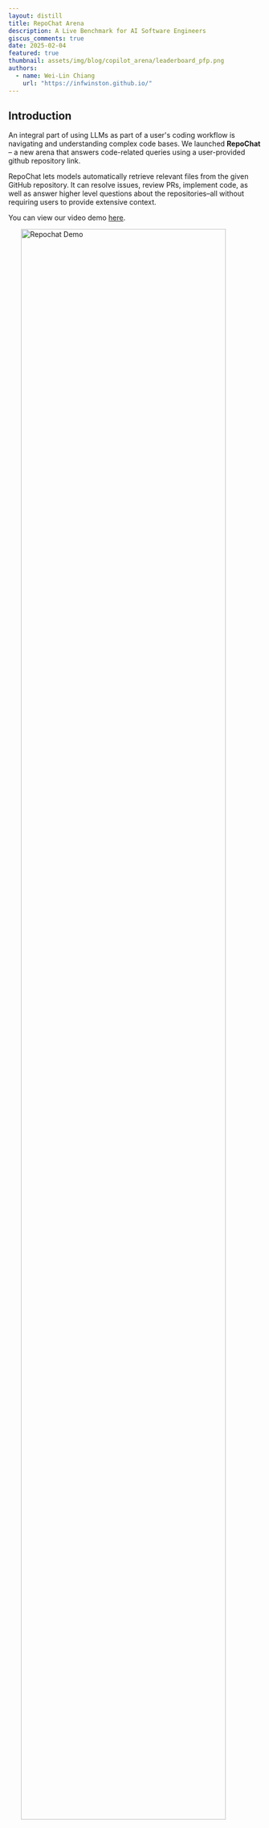 ```yaml
---
layout: distill
title: RepoChat Arena
description: A Live Benchmark for AI Software Engineers
giscus_comments: true
date: 2025-02-04
featured: true
thumbnail: assets/img/blog/copilot_arena/leaderboard_pfp.png
authors:
  - name: Wei-Lin Chiang
    url: "https://infwinston.github.io/"
---
```


## Introduction

An integral part of using LLMs as part of a user's coding workflow is navigating and understanding complex code bases. We launched **RepoChat** – a new arena that answers code-related queries using a user-provided github repository link. 

RepoChat lets models automatically retrieve relevant files from the given GitHub repository. It can resolve issues, review PRs, implement code, as well as answer higher level questions about the repositories–all without requiring users to provide extensive context. 

You can view our video demo [here](https://x.com/lmarena_ai/status/1861869943505182862). 

<img src="/assets/img/blog/repochat_arena/RepoChat.png" alt="Repochat Demo" style="display:block; margin-top: auto; margin-left: auto; margin-right: auto; margin-bottom: auto; width: 90%">
<p style="color:gray; text-align: center;">Figure 1. A simplified graphical representation of the RepoChat pipeline.</p>

So far, RepoChat has collected around **20k battles** and over **4k votes**. All statistics calculated in this blog uses conversations and votes collected between **November 30, 2024** to **Feburary 03, 2025** inclusive.

<div style="margin-left: auto; margin-right: auto; width: fit-content;">
<table style="width:100%; border-collapse: collapse; border: 1px solid lightgray; background-color: white;">
  <thead style="background-color: #cbe8f1; font-weight: bold; border-bottom: 1px solid lightgray;">
    <tr>
      <th style="padding: 8px; border: 1px solid lightgray;">Metric</th>
      <th style="padding: 8px; border: 1px solid lightgray;">Value</th>
    </tr>
  </thead>
  <tbody>
    <tr style="background-color: white;">
      <td style="padding: 8px; border: 1px solid lightgray;font-weight:500"># of conversations</td>
      <td style="padding: 8px; border: 1px solid lightgray; text-align: right;font-weight: 500">11,447</td>
    </tr>
    <tr style="background-color: #f9f9f9;">
      <td style="padding: 8px; border: 1px solid lightgray;font-weight: 500"># of votes</td>
      <td style="padding: 8px; border: 1px solid lightgray; text-align: right;font-weight: 500">4,308</td>
    </tr>
    <tr style="background-color: white;">
      <td style="padding: 8px; border: 1px solid lightgray;font-weight: 500"># of unique GitHub links (in convos)</td>
      <td style="padding: 8px; border: 1px solid lightgray; text-align: right;font-weight: 500">4,513</td>
    </tr>
    <tr style="background-color: #f9f9f9;">
      <td style="padding: 8px; border: 1px solid lightgray;font-weight: 500"># of unique GitHub links (in votes)</td>
      <td style="padding: 8px; border: 1px solid lightgray; text-align: right;font-weight: 500">2,179</td>
    </tr>
  </tbody>
</table>
</div>
<p style="color:gray; text-align: center;">Table 1.  Number of conversations, votes, and unique GitHub links logged from 11/30/2024 - 02/03/2025.</p>

In this blog we will cover:
- [**Initial Results**](#initial-leaderboards): our preliminary results for the RepoChat leaderboards
- [**How do people use RepoChat**](#how-do-people-use-repochat): an analysis of the distribution of github links and user queries' category, length, language, etc.  
- [**How does it work**](#how-does-it-work): a more technical and detailed explanation of the RepoChat pipeline and implementation
- [**Further Analysis and Results**](#further-analysis-and-results): retriever and style controlled leaderboards, and other analysis of model rankings. 

## Initial Leaderboards
Since there are two separate components (retriever and responder), we produce two separate leaderboards. Jump to [here](#leaderboard-calculation) for details about how the leaderboards are calculated, and [here](#style-control) for more leaderboards. 

<div style="margin-left: auto; margin-right: auto; width: fit-content;">
<table style="width:100%; border-collapse: collapse; border: 1px solid lightgray; background-color: white;">
  <thead style="background-color: #cbe8f1; font-weight: bold; border-bottom: 1px solid lightgray;">
    <tr>
      <th style="padding: 8px; border: 1px solid lightgray;">model</th>
      <th style="padding: 8px; border: 1px solid lightgray;">rating (rounded)</th>
      <th style="padding: 8px; border: 1px solid lightgray;">confidence interval</th>
      <th style="padding: 8px; border: 1px solid lightgray;">num votes</th>
    </tr>
  </thead>
  <tbody>
    <tr style="background-color: white;">
      <td style="padding: 8px; border: 1px solid lightgray; font-weight: 500;">GPT 4o (20241120)</td>
      <td style="padding: 8px; text-align: left; border: 1px solid lightgray; font-weight: 500;">1091.98</td>
      <td style="padding: 8px; border: 1px solid lightgray; font-weight: 500;">+11.09 | -12.33</td>
      <td style="padding: 8px; text-align: left; border: 1px solid lightgray; font-weight: 500;">1792</td>
    </tr>
    <tr style="background-color: #f9f9f9;">
      <td style="padding: 8px; border: 1px solid lightgray; font-weight: 500;">DeepSeek V3</td>
      <td style="padding: 8px; text-align: left; border: 1px solid lightgray; font-weight: 500;">1024.93</td>
      <td style="padding: 8px; border: 1px solid lightgray; font-weight: 500;">+21.48 | -16.81</td>
      <td style="padding: 8px; text-align: left; border: 1px solid lightgray; font-weight: 500;">449</td>
    </tr>
    <tr style="background-color: white;">
      <td style="padding: 8px; border: 1px solid lightgray; font-weight: 500;">Gemini 2.0 Flash Exp</td>
      <td style="padding: 8px; text-align: left; border: 1px solid lightgray; font-weight: 500;">1009.24</td>
      <td style="padding: 8px; border: 1px solid lightgray; font-weight: 500;">+13.75 | -14.25</td>
      <td style="padding: 8px; text-align: left; border: 1px solid lightgray; font-weight: 500;">1289</td>
    </tr>
    <tr style="background-color: #f9f9f9;">
      <td style="padding: 8px; border: 1px solid lightgray; font-weight: 500;">Claude 3.5 Sonnet (20241022)</td>
      <td style="padding: 8px; text-align: left; border: 1px solid lightgray; font-weight: 500;">1004.40</td>
      <td style="padding: 8px; border: 1px solid lightgray; font-weight: 500;">+13.54 | -11.1</td>
      <td style="padding: 8px; text-align: left; border: 1px solid lightgray; font-weight: 500;">1903</td>
    </tr>
    <tr style="background-color: white;">
      <td style="padding: 8px; border: 1px solid lightgray; font-weight: 500;">GPT 4o mini (20240718)</td>
      <td style="padding: 8px; text-align: left; border: 1px solid lightgray; font-weight: 500;">979.31</td>
      <td style="padding: 8px; border: 1px solid lightgray; font-weight: 500;">+28.01 | -39.06</td>
      <td style="padding: 8px; text-align: left; border: 1px solid lightgray; font-weight: 500;">338</td>
    </tr>
    <tr style="background-color: #f9f9f9;">
      <td style="padding: 8px; border: 1px solid lightgray; font-weight: 500;">Gemini 1.5 Pro</td>
      <td style="padding: 8px; text-align: left; border: 1px solid lightgray; font-weight: 500;">973.76</td>
      <td style="padding: 8px; border: 1px solid lightgray; font-weight: 500;">+16.99 | -15.68</td>
      <td style="padding: 8px; text-align: left; border: 1px solid lightgray; font-weight: 500;">978</td>
    </tr>
    <tr style="background-color: white;">
      <td style="padding: 8px; border: 1px solid lightgray; font-weight: 500;">LLaMA 3.1 405B Instruct FP8</td>
      <td style="padding: 8px; text-align: left; border: 1px solid lightgray; font-weight: 500;">916.34</td>
      <td style="padding: 8px; border: 1px solid lightgray; font-weight: 500;">+19.61 | -18.16</td>
      <td style="padding: 8px; text-align: left; border: 1px solid lightgray; font-weight: 500;">925</td>
    </tr>
  </tbody>
</table>
</div>

<p style="color:gray; text-align: center;">Table 2. Arena ratings of seven popular models based on over 4K votes collected between November 30, 2024 to Feburary 03, 2025. This ranks the models for generating model response</p>

<div style="margin-left: auto; margin-right: auto; width: fit-content;">
<table style="width:100%; border-collapse: collapse; border: 1px solid lightgray; background-color: white;">
  <thead style="background-color: #cbe8f1; font-weight: bold; border-bottom: 1px solid lightgray;">
    <tr>
      <th style="padding: 8px; border: 1px solid lightgray;">model</th>
      <th style="padding: 8px; border: 1px solid lightgray;">rating (rounded)</th>
      <th style="padding: 8px; border: 1px solid lightgray;">confidence interval</th>
    </tr>
  </thead>
  <tbody>
    <tr style="background-color: white;">
      <td style="padding: 8px; border: 1px solid lightgray; font-weight: 500;">Gemini 1.5 Flash 002</td>
      <td style="padding: 8px; text-align: left; border: 1px solid lightgray; font-weight: 500;">1008.25</td>
      <td style="padding: 8px; border: 1px solid lightgray; font-weight: 500;">+14.51 | -14.11</td>
    </tr>
    <tr style="background-color: #f9f9f9;">
      <td style="padding: 8px; border: 1px solid lightgray; font-weight: 500;">GPT 4o mini (20240718)</td>
      <td style="padding: 8px; text-align: left; border: 1px solid lightgray; font-weight: 500;">991.75</td>
      <td style="padding: 8px; border: 1px solid lightgray; font-weight: 500;">+14.11 | -14.51</td>
    </tr>
  </tbody>
</table>
</div>

<p style="color:gray; text-align: center;">Table 3. Arena ratings of the two retrievers based on 4K votes collected between November 30, 2024 to Feburary 03, 2025. This ranks the models for retrieving relevant files.</p>

## How do people use RepoChat?
**What types of Github links do users input?** RepoChat features a wide range of GitHub links, including repositories, issues, pull requests, and others. We find that the vast majority (almost 80%) of user input links are repository links, followed by issues and branches. 
<img src="/assets/img/blog/repochat_arena/PIC_pie_chart.png" alt="GitHub Link Categories" style="display:block; margin-top: auto; margin-left: auto; margin-right: auto; margin-bottom: auto; width: 90%">
<p style="color:gray; text-align: center;">Figure 2. Breakdown of the GitHub link categories in RepoChat by percentage.</p>

**What programming languages do people ask about?** The following statistic is calculated based on the file extensions of the relevant files. This serves as an indicator of the programming languages users are most frequently inquiring about/coding in. The abundance of markdown files is primarily due to README files, which are often extracted due to containing critical descriptions and instructions for the repository.
<img src="/assets/img/blog/repochat_arena/PIC_file_type.png" alt="Programming Language Breakdown" style="display:block; margin-top: auto; margin-left: auto; margin-right: auto; margin-bottom: auto; width: 90%">
<p style="color:gray; text-align: center;">Figure 3. Breakdown of retrieved file types by percentage.</p>

**What natural languages do the user queries contain?** Most of our votes contain user queries in English, followed by Russian and Chinese. 
<img src="/assets/img/blog/repochat_arena/PIC_natural_language.png" alt="Natural Language Breakdown" style="display:block; margin-top: auto; margin-left: auto; margin-right: auto; margin-bottom: auto; width: 90%">
<p style="color:gray; text-align: center;">Figure 4. Breakdown of user query’s language by count.</p>

**How long are the user queries?** The user query length varies significantly, ranging from a minimum of 1 token to a maximum of 1,406,325 tokens, with a median of 19 tokens. Short-length queries mostly consist of prose requesting implementations or instructions, whereas longer queries often include extensive code blocks. 
<img src="/assets/img/blog/repochat_arena/PIC_query_len.png" alt="Query Length Distribution" style="display:block; margin-top: auto; margin-left: auto; margin-right: auto; margin-bottom: auto; width: 90%">
<p style="color:gray; text-align: center;">Figure 5. Distribution of user query length.</p>

**How long are the retrieved file contexts?** The distribution of retrieved file content is more stable, with a median of 9,257, an average of 12,881, and a maximum of 126,329 tokens, with the occasional empty retrieval. 
<img src="/assets/img/blog/repochat_arena/PIC_context_len.png" alt="Retrieved Context Length Distribution" style="display:block; margin-top: auto; margin-left: auto; margin-right: auto; margin-bottom: auto; width: 90%">
<p style="color:gray; text-align: center;">Figure 6. Distribution of retrieved file context length.</p>

**What are the most common user query types?** 

For more examples, please refer to the [appendix](#appendix)
- **High level questions about a repository:**
    - [https://github.com/Mrjoulin/ITMOLabs](https://github.com/Mrjoulin/ITMOLabs)<br>What is this repository about? How I can use it? What main languages and frameworks are used here?
- **Specific how-to questions:**
    - [https://github.com/notfiz/de3u](https://github.com/notfiz/de3u)<br>How do I install this on Linux (Mint 22)? Be thorough.


- **Implementation requests:**
    - [https://github.com/dipu-bd/lightnovel-crawler](https://github.com/dipu-bd/lightnovel-crawler)<br>Write a Python script that fetches the top 10 highest-rated light novels from Anilist and then downloads all of their volumes in .epub format using this.

- **Specific explanation requests:**
    - [https://github.com/hhy-huang/GraphJudger](https://github.com/hhy-huang/GraphJudger)<br>How is the graph knowledge graph in this repository generated?


- **Requests for solving an issue:**
    - [https://github.com/rust-lang/rfcs/issues/1856](https://github.com/rust-lang/rfcs/issues/1856)<br>In 100 words or less, what is the easiest approach to resolving this issue (without giving up)?

- **Requests for reviewing a PR:**
    - [https://github.com/pandas-dev/pandas/pull/56061](https://github.com/pandas-dev/pandas/pull/56061)<br>Explain the optimization.

- **Queries with code snippets, requests for modifying existing code, and debugging:** (click the arrow to expand the full query)

    - [https://github.com/sktime/sktime](https://github.com/sktime/sktime)<br>
      <details>
        <summary>debug the code as a professional would do. The code is for running in jupyter.</summary> 
        <pre style="background-color: #f9f9f9; padding: 8px; border: 1px solid lightgray; font-family: monospace;">
        import pandas as pd
        import numpy as np
        from sktime.forecasting.model_selection import (
            ForecastingOptunaSearchCV,
            ExpandingWindowSplitter,
            temporal_train_test_split
        )
        from sktime.forecasting.base import ForecastingHorizon
        from sktime.performance_metrics.forecasting import MeanAbsolutePercentageError
        from sktime.forecasting.compose import TransformedTargetForecaster
        from sktime.forecasting.statsforecast import (
            StatsForecastMSTL,
            StatsForecastAutoETS,
            StatsForecastAutoARIMA,
            StatsForecastAutoTheta
        )
        from sktime.transformations.series.detrend import Detrender
        from sktime.transformations.series.deseasonalize import Deseasonalizer
        import optuna
        import warnings

        warnings.filterwarnings('ignore')

        # Load your time series data
        # Ensure 'pivot_table' is defined and contains the 'PAN4_PIBPMG4' series
        y = pivot_table['PAN4_PIBPMG4']

        # Split the data into train and test sets
        y_train, y_test = temporal_train_test_split(y, test_size=8)

        # Define the forecasting horizon
        fh = ForecastingHorizon(np.arange(1, 9), is_relative=True)

        # Set up cross-validation with an expanding window splitter
        cv = ExpandingWindowSplitter(fh=fh, initial_window=len(y_train) - 8)

        # Define the parameter space for tuning
        param_distributions = {
            'forecaster__season_length': optuna.distributions.CategoricalDistribution([(4,), (8,)]),
            'forecaster__trend_forecaster': optuna.distributions.CategoricalDistribution([
                StatsForecastAutoETS(model="ZZZ"),
                StatsForecastAutoARIMA(seasonal=True),
                StatsForecastAutoTheta()
            ]),
            'forecaster__stl_kwargs': {
                'robust': optuna.distributions.CategoricalDistribution([True, False]),
                'period': optuna.distributions.IntUniformDistribution(4, 8)
            }
        }

        # Initialize the MSTL forecaster
        mstl_forecaster = StatsForecastMSTL()

        # Create a pipeline with optional transformations
        forecaster = TransformedTargetForecaster(steps=[
            ("detrender", Detrender()),
            ("deseasonalizer", Deseasonalizer()),
            ("mstl_forecaster", mstl_forecaster)
        ])

        # Set up the OptunaSearchCV
        optuna_search = ForecastingOptunaSearchCV(
            forecaster=forecaster,
            cv=cv,
            param_distributions=param_distributions,
            scoring=MeanAbsolutePercentageError(symmetric=True),
            n_trials=100,
            random_state=42
        )

        # Fit the model
        optuna_search.fit(y_train)

        # Predict
        y_pred = optuna_search.predict(fh)

        # Evaluate
        mape = MeanAbsolutePercentageError(symmetric=True)
        final_mape = mape(y_test, y_pred)
        print(f"Final sMAPE: {final_mape:.2f}")

        # Plot results
        import matplotlib.pyplot as plt

        plt.figure(figsize=(15, 7))
        plt.plot(y_train.index, y_train.values, label='Training Data', color='blue')
        plt.plot(y_test.index, y_test.values, label='Test Data', color='green')
        plt.plot(y_pred.index, y_pred.values, label='Predictions', color='red', linestyle='--')
        plt.title('MSTL Forecast Results with Optuna Optimization')
        plt.legend()
        plt.grid(True)
        plt.show()

        # Save the best model
        from joblib import dump
        dump(optuna_search.best_forecaster_, 'best_mstl_model_optuna.joblib')
        print("\nBest model saved as 'best_mstl_model_optuna.joblib'")

        # Print additional optimization results
        print("\nOptimization Results:")
        print("="*50)
        print(f"Number of completed trials: {len(optuna_search.cv_results_)}")
        print(f"Best trial number: {optuna_search.best_index_}")
        print(f"Best sMAPE achieved during optimization: {optuna_search.best_score_:.2f}")

        # Print best parameters
        print("\nBest Parameters Found:")
        print("="*50)
        for param, value in optuna_search.best_params_.items():
            print(f"{param}: {value}")
        </pre>
      </details>
  
## How Does It Work?

Each generated answer is the collaborative effort between two separate LLM models. The **retriever model** extracts the relevant files from the github repository according to the given user input. The extracted file contents are then concatenated together with the user query and used as a prompt for the **responder model**, which then generates the response.
<img src="/assets/img/blog/repochat_arena/PIC_complete_pipeline.png" alt="RepoChat full pipeline" style="display:block; margin-top: auto; margin-left: auto; margin-right: auto; margin-bottom: auto; width: 90%">
<p style="color:gray; text-align: center;">Figure 7. A graphical representation of the full RepoChat retriever->responder pipeline.</p>

### File Retrieval
We select two models as retrievers: `gemini-1.5-flash-002` and `gpt-4o-mini`.
 
When a valid GitHub link is provided, the repository is cloned, and its file structure is extracted and formatted in an indented layout. The retriever model is then prompted to strategically identify files from the file structure that are potentially useful for answering the query. It then outputs these files in decreasing order of relevance and a specified markdown format. 

<details>
<summary>Click to view retriever prompt</summary> 
The following files are found in the repository:<br>
{file structure}<br>
Please provide a list of files that you would like to search for answering the user query. <br>
Enclose the file paths in a list in a markdown code block as shown below:<br>
```<br>
1. [[ filepath_1 ]]\n<br>
2. [[ filepath_2 ]]\n<br>
3. [[ filepath_3 ]]\n<br>
...<br>
```<br>
Think step-by-step and strategically reason about the files you choose to maximize the chances of finding the answer to the query. Only pick the files that are most likely to contain the information you are looking for in decreasing order of relevance. Once you have selected the files, please submit your response in the appropriate format mentioned above (markdown numbered list in a markdown code block). The filepath within [[ and ]] should contain the complete path of the file in the repository.<br>
{query}
</details>


### Model Response Generation
The contents of relevant files are extracted, concatenated with the user query, and provided to the responding LLM as a prompt in a specified format. If the provided link is not a direct repository link but instead links to issues or pull requests, a query context section containing the content of the issue or PR thread is also included.
<details>
<summary>Click to view responder prompt format</summary> 
Here is a list of files in the repository that may help you answer the query:<br>
{pairs of (file_name, file_content)}<br>
___<br><br>
[INSTRUCTION]<br><br>
You are an expert software engineer. Answer the following user query using provided context retrieved from the {repository_name} repository.<br><br>
[QUERT CONTEXT]<br><br>
{issue/PR content}<br><br>
[USER QUERY]<br><br>
{user query}<br><br>
</details>

## Further Analysis and Results

### Style Control

Style (length and Markdown formatting) significantly impacts model ranking. A better formatted or visually appealing answer, though not necessarily better, is more likely to win. The style-controlled leaderboard isolates writing style from content quality. For details on our methodology, refer to [this blog post](https://blog.lmarena.ai/blog/2024/style-control/).
<div style="margin-left: auto; margin-right: auto; width: fit-content;">
<table style="width:100%; border-collapse: collapse; border: 1px solid lightgray; background-color: white;">
  <thead style="background-color: #cbe8f1; font-weight: bold; border-bottom: 1px solid lightgray;">
    <tr>
      <th style="padding: 8px; border: 1px solid lightgray;">model</th>
      <th style="padding: 8px; border: 1px solid lightgray;">rating (rounded)</th>
      <th style="padding: 8px; border: 1px solid lightgray;">confidence interval</th>
    </tr>
  </thead>
  <tbody>
    <tr style="background-color: white;">
      <td style="padding: 8px; border: 1px solid lightgray; font-weight: 500;">GPT 4o (20241120)</td>
      <td style="padding: 8px; text-align: left; border: 1px solid lightgray; font-weight: 500;">1041.62</td>
      <td style="padding: 8px; border: 1px solid lightgray; font-weight: 500;">+32.65 | -23.70</td>
    </tr>
    <tr style="background-color: #f9f9f9;">
      <td style="padding: 8px; border: 1px solid lightgray; font-weight: 500;">Claude 3.5 Sonnet (20241022)</td>
      <td style="padding: 8px; text-align: left; border: 1px solid lightgray; font-weight: 500;">1025.84</td>
      <td style="padding: 8px; border: 1px solid lightgray; font-weight: 500;">+22.53 | -24.59</td>
    </tr>
    <tr style="background-color: white;">
      <td style="padding: 8px; border: 1px solid lightgray; font-weight: 500;">DeepSeek V3</td>
      <td style="padding: 8px; text-align: left; border: 1px solid lightgray; font-weight: 500;">1015.12</td>
      <td style="padding: 8px; border: 1px solid lightgray; font-weight: 500;">+21.88 | -20.81</td>
    </tr>
    <tr style="background-color: #f9f9f9;">
      <td style="padding: 8px; border: 1px solid lightgray; font-weight: 500;">Gemini 1.5 Pro</td>
      <td style="padding: 8px; text-align: left; border: 1px solid lightgray; font-weight: 500;">998.61</td>
      <td style="padding: 8px; border: 1px solid lightgray; font-weight: 500;">+18.63 | -20.50</td>
    </tr>
    <tr style="background-color: white;">
      <td style="padding: 8px; border: 1px solid lightgray; font-weight: 500;">Gemini 2.0 Flash Exp</td>
      <td style="padding: 8px; text-align: left; border: 1px solid lightgray; font-weight: 500;">992.14</td>
      <td style="padding: 8px; border: 1px solid lightgray; font-weight: 500;">+18.53 | -14.65</td>
    </tr>
    <tr style="background-color: #f9f9f9;">
      <td style="padding: 8px; border: 1px solid lightgray; font-weight: 500;">GPT 4o mini (20240718)</td>
      <td style="padding: 8px; text-align: left; border: 1px solid lightgray; font-weight: 500;">973.62</td>
      <td style="padding: 8px; border: 1px solid lightgray; font-weight: 500;">+28.76 | -40.80</td>
    </tr>
    <tr style="background-color: white;">
      <td style="padding: 8px; border: 1px solid lightgray; font-weight: 500;">LLaMA 3.1 405B Instruct FP8</td>
      <td style="padding: 8px; text-align: left; border: 1px solid lightgray; font-weight: 500;">955.16</td>
      <td style="padding: 8px; border: 1px solid lightgray; font-weight: 500;">+22.75 | -29.07</td>
    </tr>
  </tbody>
</table>
</div>

<p style="color:gray; text-align: center;">Table 4.  Style-controlled arena ratings of the responder models. </p>

Claude’s score and ranking has improved significantly with style control. GPT-4O's score has decreased, greatly narrowing its lead over other models. 

**Why isn’t Claude’s score as high as its ranking on the coding leaderboard in ChatBot Arena?**

This discrepancy is likely because a significant portion of user queries are not focused on strictly code-writing tasks. Instead, many users ask for guidance on how to use the repository, its purpose, or other high-level explanations. These types of queries shift the focus away from pure coding abilities, impacting scores for models like Claude.

Below is an example battle between Claude 3.5 Sonnet (20241022) and GPT 4o (20241120) Response. The GitHub link inputted is **https://github.com/xtekky/gpt4free**, the user query is **"Explain why in the new 0.4.0.0 version Blackbox provider is several times slower than in version 0.3.9.7"**
<details>
<summary> Click to expand an example of Claude vs. GPT-4o with identical retrievals</summary>
<div style="margin-left: auto; margin-right: auto; width: fit-content;">
<table style="width:100%; table-layout: fixed; border-collapse: collapse; border: 1px solid lightgray; background-color: white;">
  <thead style="background-color: #cbe8f1; font-weight: bold; border-bottom: 1px solid lightgray;">
    <tr>
      <th style="padding: 8px; border: 1px solid lightgray; width: 50%;">Claude 3.5 Sonnet (20241022) Response</th>
Claude 3.5 Sonnet (20241022) Response</th>
      <th style="padding: 8px; border: 1px solid lightgray; width: 50%;">Claude 3.5 Sonnet (20241022) Response</th>
GPT 4o (20241120) Response</th>
    </tr>
  </thead>
  <tbody>
    <tr style="background-color: white;">
      <td style="padding: 8px; border: 1px solid lightgray; vertical-align: top;">
        <p>Let me analyze the code from the provided context to explain the potential reasons for Blackbox provider's slower performance in version 0.4.0.0.</p>
        <p>Looking at the <code>Blackbox.py</code> implementation, there are several key changes that could contribute to slower performance:</p>
        <ol>
          <li>
            <strong>Validation Process:</strong> The provider now implements a more complex validation process that requires fetching and parsing JavaScript files to obtain a validation token:
            <pre style="background-color: #f9f9f9; padding: 8px; border: 1px solid lightgray; font-family: monospace;">
            @classmethod
            async def fetch_validated(cls):
                cached_value = cls._load_cached_value()

                async with aiohttp.ClientSession() as session:
                    # Tries multiple URLs
                    urls_to_try = [
                        "https://www.blackbox.ai",
                        "https://api.blackbox.ai"
                    ]

                    for base_url in urls_to_try:
                        try:
                            async with session.get(base_url) as response:
                                if response.status != 200:
                                    continue
                                page_content = await response.text()
                                js_files = re.findall(r'static/chunks/\d{4}-[a-fA-F0-9]+\.js', page_content)
                                # Additional JS file parsing...
              </pre>
          </li>
          <li>
            <strong>Multiple URL Attempts:</strong> The code now tries multiple URLs and has to process multiple JavaScript files, which adds overhead:
            <ul>
              <li>It first tries <code>blackbox.ai</code>.</li>
              <li>Then falls back to <code>api.blackbox.ai</code>.</li>
              <li>For each URL, it has to download and parse multiple JS files.</li>
            </ul>
          </li>
          <li>
            <strong>Caching Implementation:</strong> While there is a caching mechanism implemented:
            <pre style="background-color: #f9f9f9; padding: 8px; border: 1px solid lightgray; font-family: monospace;">
            @classmethod
            def _load_cached_value(cls) -> str | None:
                cache_file = cls._get_cache_file()
                if cache_file.exists():
                    try:
                        with open(cache_file, 'r') as f:
                            data = json.load(f)
                            return data.get('validated_value')
            </pre>
            <p>The cache might not be as effective as in previous versions, requiring more frequent validation token refreshes.</p>
          </li>
          <li>
            <strong>Additional Model Support:</strong> The provider now supports many more models and features:
            <pre style="background-color: #f9f9f9; padding: 8px; border: 1px solid lightgray; font-family: monospace;">
            vision_models = [default_vision_model, 'gpt-4o', 'gemini-pro', 'gemini-1.5-flash', 'llama-3.1-8b', 'llama-3.1-70b', 'llama-3.1-405b']
            web_search_models = ['blackboxai', 'meta-llama/Llama-3.3-70B-Instruct-Turbo', 'meta-llama/Meta-Llama-3.1-405B-Instruct-Lite-Pro']
            </pre>
            <p>This expanded model support likely requires additional validation and processing logic.</p>
          </li>
        </ol>
        <p>To improve performance, you could:</p>
        <ul>
          <li>Optimize the validation process to reduce unnecessary requests.</li>
          <li>Implement more aggressive caching of the validation token.</li>
          <li>Only load model information for the specific model being used.</li>
          <li>Consider using connection pooling to reduce connection overhead.</li>
        </ul>
        <p>The tradeoff seems to be between security/functionality and speed - the new version implements more robust validation and supports more features, but at the cost of performance.</p>
        <p>Would you like me to elaborate on any of these points or provide specific suggestions for optimizing the provider's performance?</p>
      </td>


      <td style="padding: 8px; border: 1px solid lightgray; vertical-align: top;">
        <p>In version <strong>0.4.0.0</strong> of the <code>gpt4free</code> repository, the <strong>Blackbox provider</strong> is slower compared to version <strong>0.3.9.7</strong> likely due to several changes introduced in the newer implementation. Here's an analysis based on the provided context:</p>
        <hr>
        <h3>1. Enhanced <code>fetch_validated</code> Method in <code>Blackbox</code></h3>
        <p>In <strong>version 0.4.0.0</strong>, the <code>Blackbox</code> provider introduces a more complex and robust mechanism for fetching and validating the <code>validated_value</code>. This involves:</p>
        <ul>
          <li><strong>Fetching multiple JavaScript files</strong> from the <code>https://www.blackbox.ai</code> or <code>https://api.blackbox.ai</code> endpoints.</li>
          <li><strong>Regex-based parsing of UUIDs</strong> in JavaScript files to extract the <code>validated_value</code>.</li>
          <li><strong>Checking the context around the UUID</strong> to ensure it is valid.</li>
          <li><strong>Retries and handling multiple URLs</strong>, which adds overhead.</li>
        </ul>
        <p>This validation mechanism includes additional asynchronous calls and error handling. While it improves reliability, it significantly increases the response time.</p>
        <p><strong>Comparison to version 0.3.9.7:</strong> The earlier version likely used a simpler or cached approach for this process, avoiding the need to repeatedly process JavaScript files and perform context validation.</p>
        <hr>
        <h3>2. Increased Error Handling and Retrying</h3>
        <p>The new implementation introduces more robust error-handling mechanisms, including:</p>
        <ul>
          <li><strong>Retry loops</strong> for fetching JavaScript files and API calls.</li>
          <li><strong>Exponential backoff with random delays</strong> when processing requests.</li>
          <li><strong>Fallbacks for cached values</strong> if validation fails.</li>
        </ul>
        <p>While this improves reliability and stability, each retry and delay adds to the total processing time.</p>
        <hr>
        <h3>3. Web Search Integration</h3>
        <p>The <code>create_async_generator</code> function now has an optional <strong>web search</strong> feature:</p>
        <ul>
          <li>If <code>web_search</code> is enabled, the provider calls an external search engine (via <code>get_search_message</code>) to refine the user's query.</li>
          <li>Although <code>web_search</code> is optional, if enabled, it introduces significant latency due to network calls and extra processing.</li>
        </ul>
        <hr>
        <h3>4. Increased Complexity in Request Data Preparation</h3>
        <p>The new implementation constructs a more detailed payload for the API request:</p>
        <ul>
          <li><strong>Agent modes</strong> (e.g., <code>agentMode</code>, <code>trendingAgentMode</code>) are retrieved and included in the payload.</li>
          <li><strong>Model-specific settings</strong>, including image generation and other configurations, are passed in the data.</li>
          <li><strong>Image processing</strong> (if images are included) involves converting to data URIs.</li>
        </ul>
        <p>This additional processing step before sending the request increases the latency.</p>
        <hr>
        <h3>5. More Advanced Delay and Retry Mechanisms</h3>
        <p>When an API request fails, the system uses:</p>
        <ul>
          <li><strong>Exponential backoff delays:</strong> <code>delay * (2 ** attempt) + random.uniform(0, 1)</code></li>
          <li><strong>Retries (default <code>max_retries=3</code>):</strong> Every failed request results in subsequent retries.</li>
        </ul>
        <p>These features, while improving resilience, can slow down the overall response time if the API is unreliable or under heavy load.</p>
        <hr>
        <h3>6. Additional Debugging and Logging</h3>
        <p>The new version includes enhanced debugging and logging mechanisms (<code>debug.log</code>):</p>
        <ul>
          <li>Each step, including validation, retries, and errors, is logged.</li>
          <li>While useful for debugging, this can also slightly slow down execution, especially in development or verbose logging environments.</li>
        </ul>
        <hr>
        <h3>7. Potential API Changes on Blackbox's Side</h3>
        <p>If the Blackbox API itself has undergone changes between the two versions, such as stricter validation or slower endpoints, this could also contribute to the slowdown. The need to fetch and validate <code>validated_value</code> repeatedly suggests that the newer version is designed to handle a more restrictive or rate-limited API.</p>
        <hr>
        <h3>8. Cache Mechanism vs. Real-Time Validation</h3>
        <p>In version <strong>0.3.9.7</strong>, the <code>validated_value</code> may have been cached and reused across requests, reducing overhead. In version <strong>0.4.0.0</strong>, the <code>_load_cached_value</code> and <code>_save_cached_value</code> methods are still present, but more emphasis is placed on real-time validation through <code>fetch_validated</code>, which is inherently slower.</p>
        <hr>
        <h3>Summary of Reasons for Slowdown</h3>
        <ol>
          <li><strong>More Robust <code>fetch_validated</code> Method:</strong> Repeatedly fetching and parsing JavaScript files for UUID validation adds significant overhead.</li>
          <li><strong>Increased Error Handling and Retries:</strong> New retry mechanisms and delays increase resilience but add latency.</li>
          <li><strong>Optional Web Search:</strong> If enabled, it introduces additional network calls and processing time.</li>
          <li><strong>Enhanced Payload Preparation:</strong> More detailed request data adds preprocessing time.</li>
          <li><strong>Reliance on Real-Time Validation:</strong> Real-time validation of the <code>validated_value</code> is slower than relying on cached values.</li>
          <li><strong>API Changes on Blackbox's Side:</strong> Stricter validation or rate-limiting by the Blackbox API could also be contributing.</li>
        </ol>
        <hr>
        <h3>Recommendations to Improve Speed</h3>
        <ol>
          <li><strong>Cache the <code>validated_value</code>:</strong> Implement more aggressive caching and reduce reliance on real-time validation.</li>
          <li><strong>Optimize the <code>fetch_validated</code> process:</strong> Limit retries or check for updated values less frequently.</li>
          <li><strong>Disable features like <code>web_search</code>:</strong> Only enable it if explicitly needed.</li>
          <li><strong>Reduce retry attempts and exponential backoff delays:</strong> Optimize for faster error recovery in non-critical use cases.</li>
        </ol>
      </td>

    </tr>
  </tbody>
</table>
</div>
</details>

### Retriever Control
Similar to style-control, the retriever-controlled leaderboard separates the effect of the retrievers from the content quality. 
<div style="margin-left: auto; margin-right: auto; width: fit-content;">
<table style="width:100%; border-collapse: collapse; border: 1px solid lightgray; background-color: white;">
  <thead style="background-color: #cbe8f1; font-weight: bold; border-bottom: 1px solid lightgray;">
    <tr>
      <th style="padding: 8px; border: 1px solid lightgray;">model</th>
      <th style="padding: 8px; border: 1px solid lightgray;">rating (rounded)</th>
      <th style="padding: 8px; border: 1px solid lightgray;">confidence interval</th>
    </tr>
  </thead>
  <tbody>
    <tr style="background-color: white;">
      <td style="padding: 8px; border: 1px solid lightgray; font-weight: 500;">GPT 4o (20241120)</td>
      <td style="padding: 8px; text-align: left; border: 1px solid lightgray; font-weight: 500;">1091.80</td>
      <td style="padding: 8px; border: 1px solid lightgray; font-weight: 500;">+11.37 | -12.15</td>
    </tr>
    <tr style="background-color: #f9f9f9;">
      <td style="padding: 8px; border: 1px solid lightgray; font-weight: 500;">DeepSeek V3</td>
      <td style="padding: 8px; text-align: left; border: 1px solid lightgray; font-weight: 500;">1025.19</td>
      <td style="padding: 8px; border: 1px solid lightgray; font-weight: 500;">+21.36 | -16.11</td>
    </tr>
    <tr style="background-color: white;">
      <td style="padding: 8px; border: 1px solid lightgray; font-weight: 500;">Gemini 2.0 Flash Exp</td>
      <td style="padding: 8px; text-align: left; border: 1px solid lightgray; font-weight: 500;">1009.17</td>
      <td style="padding: 8px; border: 1px solid lightgray; font-weight: 500;">+13.68 | -14.23</td>
    </tr>
    <tr style="background-color: #f9f9f9;">
      <td style="padding: 8px; border: 1px solid lightgray; font-weight: 500;">Claude 3.5 Sonnet (20241022)</td>
      <td style="padding: 8px; text-align: left; border: 1px solid lightgray; font-weight: 500;">1004.41</td>
      <td style="padding: 8px; border: 1px solid lightgray; font-weight: 500;">+13.52 | -11.08</td>
    </tr>
    <tr style="background-color: white;">
      <td style="padding: 8px; border: 1px solid lightgray; font-weight: 500;">GPT 4o mini (20240718)</td>
      <td style="padding: 8px; text-align: left; border: 1px solid lightgray; font-weight: 500;">979.55</td>
      <td style="padding: 8px; border: 1px solid lightgray; font-weight: 500;">+27.58 | -39.25</td>
    </tr>
    <tr style="background-color: #f9f9f9;">
      <td style="padding: 8px; border: 1px solid lightgray; font-weight: 500;">Gemini 1.5 Pro</td>
      <td style="padding: 8px; text-align: left; border: 1px solid lightgray; font-weight: 500;">973.65</td>
      <td style="padding: 8px; border: 1px solid lightgray; font-weight: 500;">+16.65 | -15.57</td>
    </tr>
    <tr style="background-color: white;">
      <td style="padding: 8px; border: 1px solid lightgray; font-weight: 500;">LLaMA 3.1 405B Instruct FP8</td>
      <td style="padding: 8px; text-align: left; border: 1px solid lightgray; font-weight: 500;">916.39</td>
      <td style="padding: 8px; border: 1px solid lightgray; font-weight: 500;">+19.56 | -18.18</td>
    </tr>
  </tbody>
</table>
</div>

<p style="color:gray; text-align: center;">Table 5. Retriever-controlled arena ratings of the responder models. </p>
The retriever-controlled leaderboard shows only slight differences from the original, as the two chosen retrievers perform similarly and have little influence on the rankings

### Style + Retriever Control
<div style="margin-left: auto; margin-right: auto; width: fit-content;">
<table style="width:100%; border-collapse: collapse; border: 1px solid lightgray; background-color: white;">
  <thead style="background-color: #cbe8f1; font-weight: bold; border-bottom: 1px solid lightgray;">
    <tr>
      <th style="padding: 8px; border: 1px solid lightgray;">model</th>
      <th style="padding: 8px; border: 1px solid lightgray;">rating (rounded)</th>
      <th style="padding: 8px; border: 1px solid lightgray;">confidence interval</th>
    </tr>
  </thead>
  <tbody>
    <tr style="background-color: white;">
      <td style="padding: 8px; border: 1px solid lightgray; font-weight: 500;">GPT 4o (20241120)</td>
      <td style="padding: 8px; text-align: left; border: 1px solid lightgray; font-weight: 500;">1041.73</td>
      <td style="padding: 8px; border: 1px solid lightgray; font-weight: 500;">+32.79 | -23.71</td>
    </tr>
    <tr style="background-color: #f9f9f9;">
      <td style="padding: 8px; border: 1px solid lightgray; font-weight: 500;">Claude 3.5 Sonnet (20241022)</td>
      <td style="padding: 8px; text-align: left; border: 1px solid lightgray; font-weight: 500;">1025.39</td>
      <td style="padding: 8px; border: 1px solid lightgray; font-weight: 500;">+22.84 | -24.59</td>
    </tr>
    <tr style="background-color: white;">
      <td style="padding: 8px; border: 1px solid lightgray; font-weight: 500;">DeepSeek V3</td>
      <td style="padding: 8px; text-align: left; border: 1px solid lightgray; font-weight: 500;">1014.93</td>
      <td style="padding: 8px; border: 1px solid lightgray; font-weight: 500;">+22.23 | -19.87</td>
    </tr>
    <tr style="background-color: #f9f9f9;">
      <td style="padding: 8px; border: 1px solid lightgray; font-weight: 500;">Gemini 1.5 Pro</td>
      <td style="padding: 8px; text-align: left; border: 1px solid lightgray; font-weight: 500;">998.77</td>
      <td style="padding: 8px; border: 1px solid lightgray; font-weight: 500;">+18.46 | -20.44</td>
    </tr>
    <tr style="background-color: white;">
      <td style="padding: 8px; border: 1px solid lightgray; font-weight: 500;">Gemini 2.0 Flash Exp</td>
      <td style="padding: 8px; text-align: left; border: 1px solid lightgray; font-weight: 500;">992.32</td>
      <td style="padding: 8px; border: 1px solid lightgray; font-weight: 500;">+18.35 | -14.83</td>
    </tr>
    <tr style="background-color: #f9f9f9;">
      <td style="padding: 8px; border: 1px solid lightgray; font-weight: 500;">GPT 4o mini (20240718)</td>
      <td style="padding: 8px; text-align: left; border: 1px solid lightgray; font-weight: 500;">973.11</td>
      <td style="padding: 8px; border: 1px solid lightgray; font-weight: 500;">+29.08 | -40.26</td>
    </tr>
    <tr style="background-color: white;">
      <td style="padding: 8px; border: 1px solid lightgray; font-weight: 500;">LLaMA 3.1 405B Instruct FP8</td>
      <td style="padding: 8px; text-align: left; border: 1px solid lightgray; font-weight: 500;">954.94</td>
      <td style="padding: 8px; border: 1px solid lightgray; font-weight: 500;">+22.97 | -29.05</td>
    </tr>
  </tbody>
</table>
</div>

<p style="color:gray; text-align: center;">Table 6. Style-and-retriever-controlled arena ratings of the responder models. </p>

### Leaderboard Calculation
How do we get separate leaderboards for the retrievers and the responders from one set of battles? Extra features!

Chabot Arena leverages the [**Bradley-Terry**](https://en.wikipedia.org/wiki/Bradley%E2%80%93Terry_model) model for scoring model strength using pairwise battles. We adopt its [**statistical extension**](https://blog.lmarena.ai/blog/2024/extended-arena/) to evaluate the additional subparts–the retrievers–we integrate them as extra features just like the responder models. Each retriever feature takes values from {-1, 0, 1}, indicating whether it was active in the file retrieval for model_a, neither/both, or model_b, respectively. By performing Logistic Regression on these additional retriever features along with the original model features, we obtain coefficients that are later scaled to become the leaderboard scores. 
<img src="/assets/img/blog/repochat_arena/PIC_winrates.png" alt="Model Pairwise Winrates" style="display:block; margin-top: auto; margin-left: auto; margin-right: auto; margin-bottom: auto; width: 90%">
<p style="color:gray; text-align: center;">Figure 8. Fraction of model A wins for all non-tied battles.</p>

## What's Next?
We are actively collecting more votes and integrating new models, with plans for more comprehensive analysis down the line. Additionally, we are exploring ways to enhance RepoChat by incorporating features such as support for private repositories, GitLab integration, and improvements to our retrieval process. Community contributions are welcome—feel free to ping us if you'd like to get involved!

## Appendix
- **High level questions about a repository:**
    - [https://github.com/lllyasviel/ControlNet](https://github.com/lllyasviel/ControlNet)<br>Explain
    - [https://github.com/remix-run/react-router](https://github.com/remix-run/react-router)<br>How to use this repo?
- **Specific how-to questions:**
    - [https://github.com/leecig/OpenDevin/tree/main](https://github.com/leecig/OpenDevin/tree/main)<br>How do I use a local LLM being ran by LMStudio?
    - [https://github.com/ohmyzsh/ohmyzsh/](https://github.com/ohmyzsh/ohmyzsh/)<br>Tell me, what it means and how to use the `kubectx_mapping` in the plugins/kubectx?  

- **Implementation requests:**
    - [https://github.com/varungodbole/prompt-tuning-playbook](https://github.com/varungodbole/prompt-tuning-playbook)<br>Help me design a system prompt to extract metrics from financial reports.
    - [https://github.com/ocaml/ocaml](https://github.com/ocaml/ocaml)<br>If I wanted to implement partial escape analysis, which of the OCaml Intermediate Representations would be best suited and where should I make the change?

- **Specific explanation requests:**
    - [https://github.com/ant-design/ant-design](https://github.com/ant-design/ant-design)<br>Why does Ant Design 5 decide to use CSS-in-JS?
    - [https://github.com/celzero/rethink-app](https://github.com/celzero/rethink-app)<br>How are connection/network changes handled?

- **Requests for solving an issue:**
    - [https://github.com/HALF111/calibration_CDS](https://github.com/HALF111/calibration_CDS)<br>Solve this issue.
    - [https://github.com/pyca/cryptography/issues/7189](https://github.com/pyca/cryptography/issues/7189)<br>Using asyncssh can fix the immediate loading error for the PEM file, but when accessing `cert.extensions` it still errors out with the same ordering issue.

- **Requests for reviewing a PR:**
    - [https://github.com/fairy-stockfish/Fairy-Stockfish/pull/758](https://github.com/fairy-stockfish/Fairy-Stockfish/pull/758)<br>Review this PR.
    - [https://github.com/ggerganov/llama.cpp/pull/10455](https://github.com/ggerganov/llama.cpp/pull/10455)<br>What type of speculative decoding is supported with this pull request?


- **Queries with code snippets, requests for modifying existing code, and debugging:** (click the arrow to expand the full query)
    - [https://github.com/julien-blanchon/arxflix/tree/feat/groq_whisper](https://github.com/julien-blanchon/arxflix/tree/feat/groq_whisper)<br>
      <details>
        <summary>when using the gradio interface, the stage of generating video get me this error :</summary> 
        <pre style="background-color: #f9f9f9; padding: 8px; border: 1px solid lightgray; font-family: monospace;">
        INFO:__main__:Generated assets successfully.
        INFO:backend.main:Generating video to output.mp4 from tmpmpc_r1vm
        Free port: 55427
        Exposed directory /var/folders/3j/jv5_hbgn59g9yxccxtfcvz4r0000gp/T/tmpmpc_r1vm
        Starting up http-server, serving /var/folders/3j/jv5_hbgn59g9yxccxtfcvz4r0000gp/T/tmpmpc_r1vm

        http-server version: 14.1.1

        http-server settings: 
        CORS: true
        Cache: 3600 seconds
        Connection Timeout: 120 seconds
        Directory Listings: visible
        AutoIndex: visible
        Serve GZIP Files: false
        Serve Brotli Files: false
        Default File Extension: none

        Available on:
        http://localhost:55427
        Hit CTRL-C to stop the server

        INFO:backend.utils.generate_video:Exposed directory /var/folders/3j/jv5_hbgn59g9yxccxtfcvz4r0000gp/T/tmpmpc_r1vm
        INFO:backend.utils.generate_video:Generating video to /var/folders/3j/jv5_hbgn59g9yxccxtfcvz4r0000gp/T/tmpmpc_r1vm/output.mp4
        (node:93666) ExperimentalWarning: CommonJS module /opt/homebrew/lib/node_modules/npm/node_modules/debug/src/node.js is loading ES Module /opt/homebrew/lib/node_modules/npm/node_modules/supports-color/index.js using require().
        Support for loading ES Module in require() is an experimental feature and might change at any time
        (Use `node --trace-warnings ...` to show where the warning was created)
        Bundled code       ━━━━━━━━━━━━━━━━━━ 550ms
        [Fri Dec 06 2024 00:02:39 GMT+0100 (Central European Standard Time)]  "GET /audio.wav" "Mozilla/5.0 (Macintosh; Intel Mac OS X 10_15_7) AppleWebKit/537.36 (KHTML, like Gecko) HeadlessChrome/131.0.6778.87 Safari/537.36"
        (node:93654) [DEP0066] DeprecationWarning: OutgoingMessage.prototype._headers is deprecated
        (Use `node --trace-deprecation ...` to show where the warning was created)
        Composition        Arxflix
        Codec              h264
        Output             /var/folders/3j/jv5_hbgn59g9yxccxtfcvz4r0000gp/T/tmpmpc_r1vm/output.mp4
        Concurrency        1x
        Rendering frames   ━━━━━━━━━━━━━━━━━━    0/2353
        Encoding video     ━━━━━━━━━━━━━━━━━━    0/2353[Fri Dec 06 2024 00:02:39 GMT+0100 (Central European Standard Time)]  "GET /subtitles.srt" "Mozilla/5.0 (Macintosh; Intel Mac OS X 10_15_7) AppleWebKit/537.36 (KHTML, like Gecko) HeadlessChrome/131.0.6778.87 Safari/537.36"
        [Fri Dec 06 2024 00:02:39 GMT+0100 (Central European Standard Time)]  "GET /rich.json" "Mozilla/5.0 (Macintosh; Intel Mac OS X 10_15_7) AppleWebKit/537.36 (KHTML, like Gecko) HeadlessChrome/131.0.6778.87 Safari/537.36"
        node_modules/.pnpm/react-dom@18.3.1_react@18.3.1/node_modules/react-dom/cjs/react-dom.production.min.js:187  Error: No "src" prop was passed to <Img>.
            at ImgRefForwarding (http://localhost:3000/bundle.js:26884:15)
            at Nh (http://localhost:3000/bundle.js:25838:137)
            at Yi (http://localhost:3000/bundle.js:25870:57)
            at Vk (http://localhost:3000/bundle.js:25971:275)
            at Uk (http://localhost:3000/bundle.js:25957:389)
            at Tk (http://localhost:3000/bundle.js:25957:320)
            at Ik (http://localhost:3000/bundle.js:25957:180)
            at Nk (http://localhost:3000/bundle.js:25948:88)
            at Gk (http://localhost:3000/bundle.js:25945:429)
            at J (http://localhost:3000/bundle.js:34117:203)

        An error occurred while rendering frame 0:
        Error  No "src" prop was passed to <Img>.

        at node_modules/.pnpm/remotion@4.0.171_react-dom@18.3.1_react@18.3.1__react@18.3.1/node_modules/remotion/dist/cjs/Img.js:19
        17 │ const { delayPlayback } = (0, use_buffer_state_js_1.useBufferState)();
        18 │ const sequenceContext = (0, react_1.useContext)(SequenceContext_js_1.SequenceContext);
        19 │ if (!src) {
        20 │     throw new Error('No "src" prop was passed to <Img>.');
        21 │ }
        22 │ (0, react_1.useImperativeHandle)(ref, () => {

        at Nh (node_modules/.pnpm/react-dom@18.3.1_react@18.3.1/node_modules/react-dom/cjs/react-dom.production.min.js:159)
        at Yi (node_modules/.pnpm/react-dom@18.3.1_react@18.3.1/node_modules/react-dom/cjs/react-dom.production.min.js:191)
        at Vk (node_modules/.pnpm/react-dom@18.3.1_react@18.3.1/node_modules/react-dom/cjs/react-dom.production.min.js:292)
        at Uk (node_modules/.pnpm/react-dom@18.3.1_react@18.3.1/node_modules/react-dom/cjs/react-dom.production.min.js:278)
        at Tk (node_modules/.pnpm/react-dom@18.3.1_react@18.3.1/node_modules/react-dom/cjs/react-dom.production.min.js:278)
        at Ik (node_modules/.pnpm/react-dom@18.3.1_react@18.3.1/node_modules/react-dom/cjs/react-dom.production.min.js:278)
        at Nk (node_modules/.pnpm/react-dom@18.3.1_react@18.3.1/node_modules/react-dom/cjs/react-dom.production.min.js:269)
        at Gk (node_modules/.pnpm/react-dom@18.3.1_react@18.3.1/node_modules/react-dom/cjs/react-dom.production.min.js:266)
        at J (node_modules/.pnpm/scheduler@0.23.2/node_modules/scheduler/cjs/scheduler.production.min.js:12)
        at R (node_modules/.pnpm/scheduler@0.23.2/node_modules/scheduler/cjs/scheduler.production.min.js:13)
        INFO:backend.utils.generate_video:Generated video to /var/folders/3j/jv5_hbgn59g9yxccxtfcvz4r0000gp/T/tmpmpc_r1vm/output.mp4
        http-server stopped.
        INFO:__main__:Generated video successfully.
        ^CKeyboard interruption in main thread... closing server.
        
      </details>
    - [https://github.com/feathers-studio/telegraf-docs](https://github.com/feathers-studio/telegraf-docs)<br>
      <details>
        <summary>bot.js:</summary> 

        <pre style="background-color: #f9f9f9; padding: 8px; border: 1px solid lightgray; font-family: monospace;">
        require("dotenv").config();

        const { Telegraf, session } = require("telegraf");
        const { registerCommands } = require("./commands");
        const { registerHears } = require("./hears");
        const { registerScenes } = require("./scenes");
        const sequelize = require("./database");
        const User = require("./models/user");
        const { t, i18next } = require("./i18n");
        const Plans = require("./models/plans");

        // sync database
        (async () => {
        try {
            await sequelize.sync({ force: true });
            console.log("database synchronized successfully.");

            const bot = new Telegraf(process.env.BOT_TOKEN);

            const defaultPlan = await Plans.findOne({ where: { isDefault: true } });
            if (!defaultPlan) {
            await Plans.create({
                name: "atom",
                isDefault: true,
                price: 0,
            });
            console.log("default plan created.");
            }

            // telegraf.js sessions
            bot.use(
            session({
                defaultSession: () => ({ counter: 0, userName: "" }), // Initialize session variables
            })
            );
            // user check/creation middleware
            bot.use(async (ctx, next) => {
            const telegramId = ctx.from.id;
            try {
                let user = await User.findOne({ where: { telegramId } });
                if (!user) {
                user = await User.create({
                    name: ctx.from.first_name || "unknown",
                    telegramId: telegramId,
                });
                console.log(
                    `new user created: ${user.name} (id: ${user.telegramId})`
                );
                }

                ctx.session.isAuthorized = true;
                ctx.session.user = user;
                ctx.session.language = user.language || "ru";

                i18next.changeLanguage(ctx.session.language);
                return next();
            } catch (error) {
                console.error("error during user check/creation:", error);
                return ctx.reply(t("error_user_creation"));
            }
            });

            // register commands, hears, and scenes
            registerCommands(bot);
            registerHears(bot);
            registerScenes(bot);

            // start the bot
            bot.launch();
            console.log("bot is running.");

            // enable graceful stop
            process.once("SIGINT", () => bot.stop("SIGINT"));
            process.once("SIGTERM", () => bot.stop("SIGTERM"));
        } catch (error) {
            console.error("error initializing bot:", error);
        }
        })();
        </pre>

        don't do check in database at every message, but have a kind of cache in telegraf.js session

      </details>
  